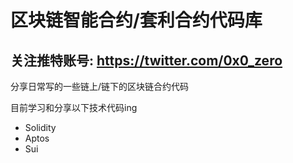 # 区块链智能合约/套利合约代码库
## 关注推特账号: https://twitter.com/0x0_zero

分享日常写的一些链上/链下的区块链合约代码

目前学习和分享以下技术代码ing

- Solidity
- Aptos
- Sui


